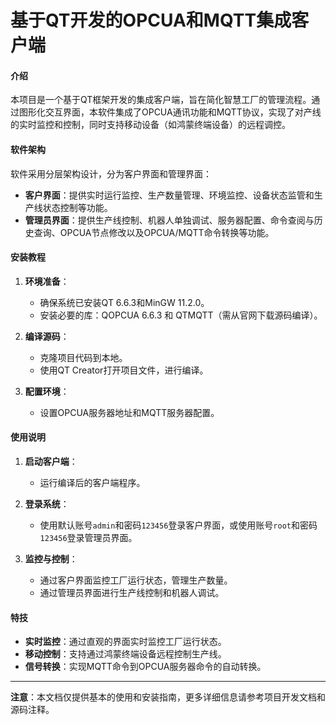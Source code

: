 # 基于QT开发的OPCUA和MQTT集成客户端

#### 介绍
本项目是一个基于QT框架开发的集成客户端，旨在简化智慧工厂的管理流程。通过图形化交互界面，本软件集成了OPCUA通讯功能和MQTT协议，实现了对产线的实时监控和控制，同时支持移动设备（如鸿蒙终端设备）的远程调控。

#### 软件架构
软件采用分层架构设计，分为客户界面和管理界面：
- **客户界面**：提供实时运行监控、生产数量管理、环境监控、设备状态监管和生产线状态控制等功能。
- **管理员界面**：提供生产线控制、机器人单独调试、服务器配置、命令查阅与历史查询、OPCUA节点修改以及OPCUA/MQTT命令转换等功能。

#### 安装教程

1. **环境准备**：
   - 确保系统已安装QT 6.6.3和MinGW 11.2.0。
   - 安装必要的库：QOPCUA 6.6.3 和 QTMQTT（需从官网下载源码编译）。

2. **编译源码**：
   - 克隆项目代码到本地。
   - 使用QT Creator打开项目文件，进行编译。

3. **配置环境**：
   - 设置OPCUA服务器地址和MQTT服务器配置。

#### 使用说明

1. **启动客户端**：
   - 运行编译后的客户端程序。

2. **登录系统**：
   - 使用默认账号`admin`和密码`123456`登录客户界面，或使用账号`root`和密码`123456`登录管理员界面。

3. **监控与控制**：
   - 通过客户界面监控工厂运行状态，管理生产数量。
   - 通过管理员界面进行生产线控制和机器人调试。

#### 特技

- **实时监控**：通过直观的界面实时监控工厂运行状态。
- **移动控制**：支持通过鸿蒙终端设备远程控制生产线。
- **信号转换**：实现MQTT命令到OPCUA服务器命令的自动转换。

---

**注意**：本文档仅提供基本的使用和安装指南，更多详细信息请参考项目开发文档和源码注释。
